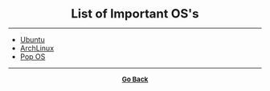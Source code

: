 <p align="center">
  <b>
  <font size="+2">List of Important OS's</font>
  </b>
</p>

---

  - [Ubuntu](https://www.ubuntu.com/)
  - [ArchLinux](https://www.archlinux.org/)
  - [Pop OS](https://system76.com/)

---

<p align="center">
  <b>
  <a href="https://gs1293.github.io/resource/resource.html"> <font size="-1">Go Back</font></a>
  </b>
</p>
